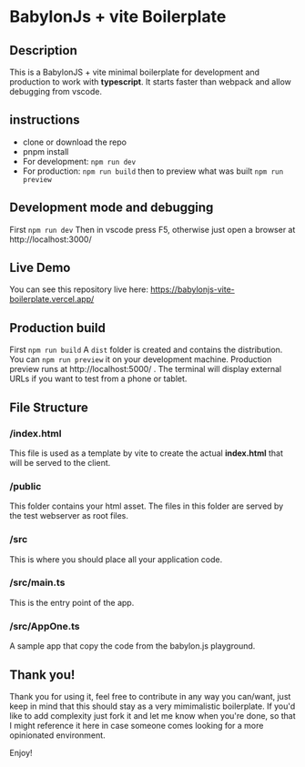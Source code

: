 # BabylonJs + vite Boilerplate

## Description

This is a BabylonJS + vite minimal boilerplate for development and production to work with **typescript**.
It starts faster than webpack and allow debugging from vscode.

## instructions

- clone or download the repo
- pnpm install
- For development: `npm run dev`
- For production: `npm run build` then to preview what was built `npm run preview`

## Development mode and debugging
First `npm run dev`
Then in vscode press F5, otherwise just open a browser at http://localhost:3000/

## Live Demo
You can see this repository live here:
https://babylonjs-vite-boilerplate.vercel.app/

## Production build
First `npm run build`
A `dist` folder is created and contains the distribution.
You can `npm run preview` it on your development machine.
Production preview runs at http://localhost:5000/ . The terminal will display external URLs if you want to test from a phone or tablet.

## File Structure

### /index.html
This file is used as a template by vite to create the actual **index.html** that will be served to the client.

### /public
This folder contains your html asset. The files in this folder are served by the test webserver as root files.

### /src
This is where you should place all your application code.

### /src/main.ts
This is the entry point of the app.

### /src/AppOne.ts
A sample app that copy the code from the babylon.js playground.

## Thank you!

Thank you for using it, feel free to contribute in any way you can/want, just keep in mind that this should stay as a very mimimalistic boilerplate.
If you'd like to add complexity just fork it and let me know when you're done, so that I might reference it here in case someone comes looking for a more opinionated environment.

Enjoy!

